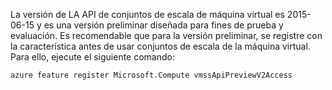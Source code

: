 La versión de LA API de conjuntos de escala de máquina virtual es 2015-06-15 y es una versión preliminar diseñada para fines de prueba y evaluación. Es recomendable que para la versión preliminar, se registre con la característica antes de usar conjuntos de escala de la máquina virtual. Para ello, ejecute el siguiente comando:

    azure feature register Microsoft.Compute vmssApiPreviewV2Access

<!---HONumber=AcomDC_0114_2016-->